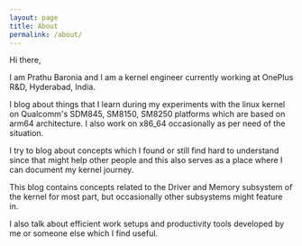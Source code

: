 ```yaml
---
layout: page
title: About
permalink: /about/
---
```


Hi there,

I am Prathu Baronia and I am a kernel engineer currently working at OnePlus R&D,
Hyderabad, India.

I blog about things that I learn during my experiments with the linux kernel on
Qualcomm's SDM845, SM8150, SM8250 platforms which are based on arm64
architecture.  I also work on x86_64 occasionally as per need of the situation.

I try to blog about concepts which I found or still find hard to understand
since that might help other people and this also serves as a place where I can
document my kernel journey.

This blog contains concepts related to the Driver and Memory subsystem of the
kernel for most part, but occasionally other subsystems might feature in.

I also talk about efficient work setups and productivity tools developed by me
or someone else which I find useful.
